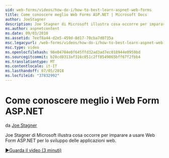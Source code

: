 ```yaml
---
uid: web-forms/videos/how-do-i/how-to-best-learn-aspnet-web-forms
title: Come conoscere meglio Web Forms ASP.NET | Microsoft Docs
author: JoeStagner
description: Joe Stagner di Microsoft illustra cosa occorre per imparare a usare Web Form ASP.NET per lo sviluppo delle applicazioni web.
ms.author: aspnetcontent
ms.date: 09/03/2010
ms.assetid: 7eef8a44-d2e5-459d-8d17-70cba7d0735a
msc.legacyurl: /web-forms/videos/how-do-i/how-to-best-learn-aspnet-web-forms
msc.type: video
ms.openlocfilehash: 98e04784e0f645ffd32ad3ad7ec018944e0959bd
ms.sourcegitcommit: b28cd0313af316c051c2ff8549865bff67f2fbb4
ms.translationtype: MT
ms.contentlocale: it-IT
ms.lasthandoff: 07/05/2018
ms.locfileid: "37832992"
---
```

<a name="how-to-best-learn-aspnet-web-forms"></a>Come conoscere meglio i Web Form ASP.NET
====================
da [Joe Stagner](https://github.com/JoeStagner)

Joe Stagner di Microsoft illustra cosa occorre per imparare a usare Web Form ASP.NET per lo sviluppo delle applicazioni web.

[&#9654;Guarda il video (3 minuti)](https://channel9.msdn.com/Blogs/ASP-NET-Site-Videos/how-to-best-learn-aspnet-web-forms)
